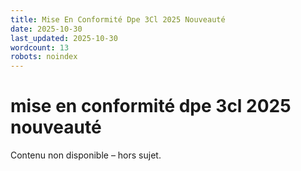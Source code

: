 ```yaml
---
title: Mise En Conformité Dpe 3Cl 2025 Nouveauté
date: 2025-10-30
last_updated: 2025-10-30
wordcount: 13
robots: noindex
---
```


# mise en conformité dpe 3cl 2025 nouveauté

Contenu non disponible – hors sujet.